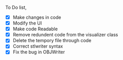 To Do list,

- [x] Make changes in code
- [x] Modify the UI
- [x] Make code Readable
- [x] Remove redundent code from the visualizer class
- [x] Delete the tempory file through code
- [x] Correct stlwriter syntax
- [x] Fix the bug in OBJWriter
